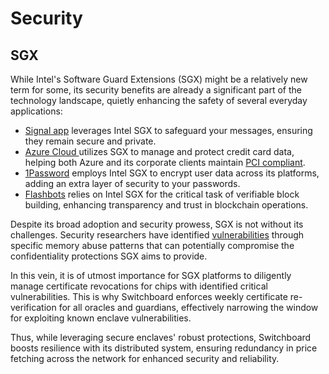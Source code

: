 # Security

## SGX

While Intel's Software Guard Extensions (SGX) might be a relatively new term for some, its security benefits are already a significant part of the technology landscape, quietly enhancing the safety of several everyday applications:

* [Signal app](https://signal.org/blog/private-contact-discovery/) leverages Intel SGX to safeguard your messages, ensuring they remain secure and private.
* [Azure Cloud ](https://techcommunity.microsoft.com/t5/azure-confidential-computing/announcing-microsoft-moves-25-billion-in-credit-card/ba-p/3981180)utilizes SGX to manage and protect credit card data, helping both Azure and its corporate clients maintain [PCI compliant](https://www.pcisecuritystandards.org/).
* [1Password](https://blog.1password.com/using-intels-sgx-to-keep-secrets-even-safer/) employs Intel SGX to encrypt user data across its platforms, adding an extra layer of security to your passwords.
* [Flashbots](https://writings.flashbots.net/block-building-inside-sgx) relies on Intel SGX for the critical task of verifiable block building, enhancing transparency and trust in blockchain operations.

Despite its broad adoption and security prowess, SGX is not without its challenges. Security researchers have identified [vulnerabilities](https://sgx.fail/) through specific memory abuse patterns that can potentially compromise the confidentiality protections SGX aims to provide.&#x20;

In this vein, it is of utmost importance for SGX platforms to diligently manage certificate revocations for chips with identified critical vulnerabilities. This is why Switchboard enforces weekly certificate re-verification for all oracles and guardians, effectively narrowing the window for exploiting known enclave vulnerabilities.

Thus, while leveraging secure enclaves' robust protections, Switchboard boosts resilience with its distributed system, ensuring redundancy in price fetching across the network for enhanced security and reliability.

